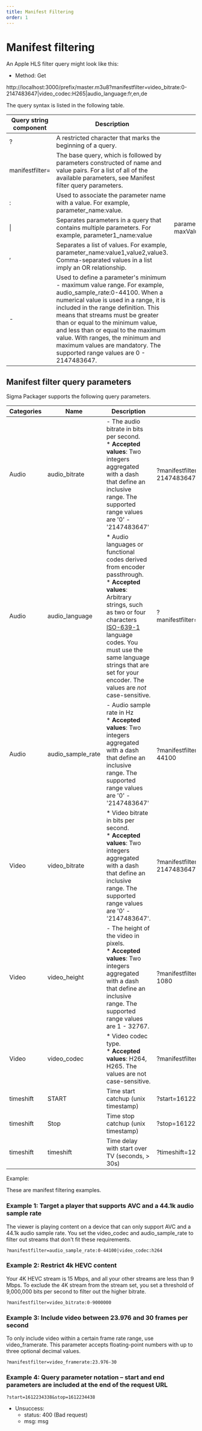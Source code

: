 ```yaml
---
title: Manifest Filtering
order: 1
---
```


# Manifest filtering

An Apple HLS filter query might look like this:

- Method: Get

http\://localhost:3000/prefix/master.m3u8?manifestfilter=video_bitrate:0-2147483647|video_codec:H265|audio_language:fr,en,de

The query syntax is listed in the following table.

| Query string component | Description                                                                                                                                                                                                                                                                                                                                                                                                                                                         |                                                         |
| ---------------------- | ------------------------------------------------------------------------------------------------------------------------------------------------------------------------------------------------------------------------------------------------------------------------------------------------------------------------------------------------------------------------------------------------------------------------------------------------------------------- | ------------------------------------------------------- |
| ?                      | A restricted character that marks the beginning of a query.                                                                                                                                                                                                                                                                                                                                                                                                         |                                                         |
| manifestfilter=        | The base query, which is followed by parameters constructed of name and value pairs. For a list of all of the available parameters, see Manifest filter query parameters.                                                                                                                                                                                                                                                                                           |                                                         |
| :                      | Used to associate the parameter name with a value. For example, parameter_name:value.                                                                                                                                                                                                                                                                                                                                                          |                                                         |
| \|                     | Separates parameters in a query that contains multiple parameters. For example, parameter1_name:value                                                                                                                                                                                                                                                                                                                                          | parameter2_name:minValue-maxValue. |
| ,                      | Separates a list of values. For example, parameter_name:value1,value2,value3. Comma-separated values in a list imply an OR relationship.                                                                                                                                                                                                                                                                                                       |                                                         |
| -                      | Used to define a parameter's minimum - maximum value range. For example, audio_sample_rate:0-44100. When a numerical value is used in a range, it is included in the range definition. This means that streams must be greater than or equal to the minimum value, and less than or equal to the maximum value. With ranges, the minimum and maximum values are mandatory. The supported range values are 0 - 2147483647. |                                                         |

## Manifest filter query parameters

Sigma Packager supports the following query parameters.

| Categories | Name                                                        | Description                                                                                                                                                                                                                                                                                                                                             | Example                                                                             |
| ---------- | ----------------------------------------------------------- | ------------------------------------------------------------------------------------------------------------------------------------------------------------------------------------------------------------------------------------------------------------------------------------------------------------------------------------------------------- | ----------------------------------------------------------------------------------- |
| Audio      | audio_bitrate                          | - The audio bitrate in bits per second.<br />\* **Accepted values**: Two integers aggregated with a dash that define an inclusive range. The supported range values are '0' - '2147483647'                                                                                                                                                              | ?manifestfilter=audio_bitrate:0-2147483647                     |
| Audio      | audio_language                         | * Audio languages or functional codes derived from encoder passthrough. <br />\* **Accepted values**: Arbitrary strings, such as two or four characters [ISO-639-1](https://www.andiamo.co.uk/resources/iso-language-codes/) language codes. You must use the same language strings that are set for your encoder. The values are _not_ case-sensitive. | ?manifestfilter=audio_language:fr,en,de                        |
| Audio      | audio_sample_rate | - Audio sample rate in Hz<br />\* **Accepted values**: Two integers aggregated with a dash that define an inclusive range. The supported range values are '0' - '2147483647'                                                                                                                                                                            | ?manifestfilter=audio_sample_rate:0-44100 |
| Video      | video_bitrate                          | * Video bitrate in bits per second.<br />\* **Accepted values**: Two integers aggregated with a dash that define an inclusive range. The supported range values are '0' - '2147483647'.                                                                                                                                                                 | ?manifestfilter=video_bitrate:0-2147483647                     |
| Video      | video_height                           | - The height of the video in pixels. <br />\* **Accepted values**: Two integers aggregated with a dash that define an inclusive range. The supported range values are 1 - 32767.                                                                                                                                                                        | ?manifestfilter=video_height:720-1080                          |
| Video      | video_codec                            | * Video codec type.<br />\* **Accepted values**: H264, H265. The values are not case-sensitive.                                                                                                                                                                                                                                                         | ?manifestfilter=video_codec:h264                               |
| timeshift  | START                                                       | Time start catchup (unix timestamp)                                                                                                                                                                                                                                                                                                  | ?start=1612234338                                                                   |
| timeshift  | Stop                                                        | Time stop catchup (unix timestamp)                                                                                                                                                                                                                                                                                                   | ?stop=1612234338                                                                    |
| timeshift  | timeshift                                                   | Time delay with start over TV (seconds, > 30s)                                                                                                                                                                                                                                                                                       | ?timeshift=120                                                                      |

Example:

These are manifest filtering examples.

### Example 1: Target a player that supports AVC and a 44.1k audio sample rate

The viewer is playing content on a device that can only support AVC and a 44.1k audio sample rate. You set the video_codec and audio_sample_rate to filter out streams that don't fit these requirements.

```
?manifestfilter=audio_sample_rate:0-44100|video_codec:h264
```

### Example 2: Restrict 4k HEVC content

Your 4K HEVC stream is 15 Mbps, and all your other streams are less than 9 Mbps. To exclude the 4K stream from the stream set, you set a threshold of 9,000,000 bits per second to filter out the higher bitrate.

```
?manifestfilter=video_bitrate:0-9000000
```

### Example 3: Include video between 23.976 and 30 frames per second

To only include video within a certain frame rate range, use video_framerate. This parameter accepts floating-point numbers with up to three optional decimal values.

```
?manifestfilter=video_framerate:23.976-30
```

### Example 4: Query parameter notation – start and end parameters are included at the end of the request URL

```
?start=1612234338&stop=1612234438
```

- Unsuccess:
  - status: 400 (Bad request)
  - msg: msg
